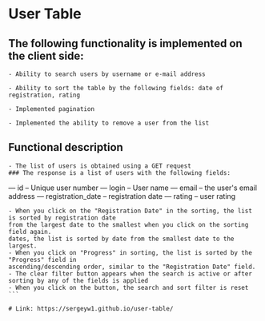 # User Table

## The following functionality is implemented on the client side:
```
- Ability to search users by username or e-mail address

- Ability to sort the table by the following fields: date of registration, rating

- Implemented pagination

- Implemented the ability to remove a user from the list
```

## Functional description
```
- The list of users is obtained using a GET request
### The response is a list of users with the following fields:
````
— id – Unique user number
— login – User name
— email – the user's email address
— registration_date – registration date
— rating – user rating
````
- When you click on the "Registration Date" in the sorting, the list is sorted by registration date
from the largest date to the smallest when you click on the sorting field again.
dates, the list is sorted by date from the smallest date to the largest.
- When you click on "Progress" in sorting, the list is sorted by the "Progress" field in
ascending/descending order, similar to the "Registration Date" field.
- The clear filter button appears when the search is active or after sorting by any of the fields is applied
- When you click on the button, the search and sort filter is reset
```

# Link: https://sergeyw1.github.io/user-table/
